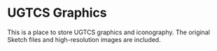 # UGTCS Graphics

This is a place to store UGTCS graphics and iconography.
The original Sketch files and high-resolution images are included.
